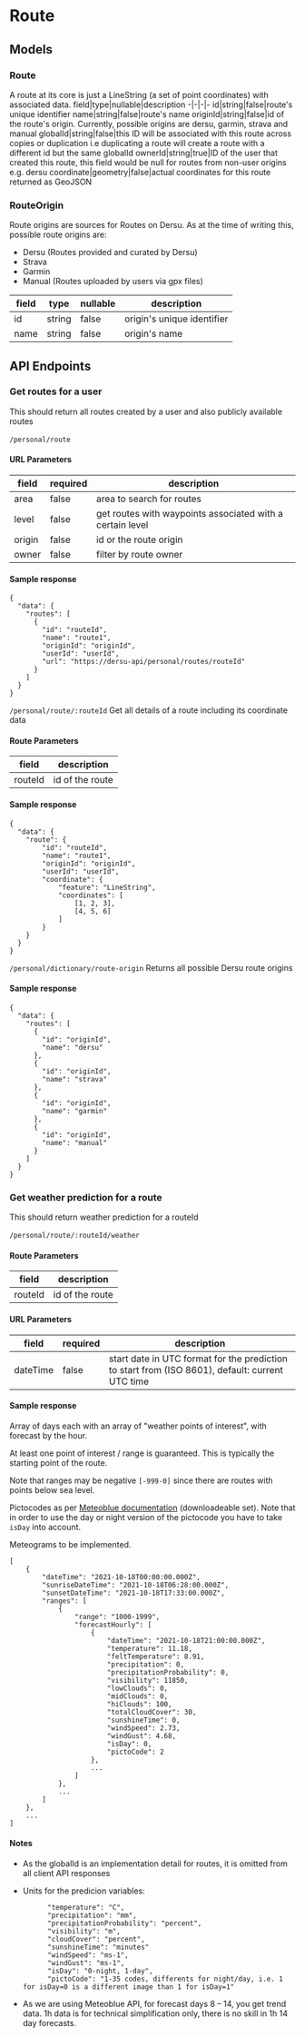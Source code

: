 # Route

## Models

### Route

A route at its core is just a LineString (a set of point coordinates) with associated data.
field|type|nullable|description
-|-|-|-
id|string|false|route's unique identifier
name|string|false|route's name
originId|string|false|id of the route's origin. Currently, possible origins are dersu, garmin, strava and manual
globalId|string|false|this ID will be associated with this route across copies or duplication i.e duplicating a route will create a route with a different id but the same globalId
ownerId|string|true|ID of the user that created this route, this field would be null for routes from non-user origins e.g. dersu
coordinate|geometry|false|actual coordinates for this route returned as GeoJSON

### RouteOrigin

Route origins are sources for Routes on Dersu. As at the time of writing this, possible route origins are:

- Dersu (Routes provided and curated by Dersu)
- Strava
- Garmin
- Manual (Routes uploaded by users via gpx files)

| field | type   | nullable | description                |
| ----- | ------ | -------- | -------------------------- |
| id    | string | false    | origin's unique identifier |
| name  | string | false    | origin's name              |

## API Endpoints

### Get routes for a user

This should return all routes created by a user and also publicly available routes
\
\
`/personal/route`

#### URL Parameters

| field  | required | description                                               |
| ------ | -------- | --------------------------------------------------------- |
| area   | false    | area to search for routes                                 |
| level  | false    | get routes with waypoints associated with a certain level |
| origin | false    | id or the route origin                                    |
| owner  | false    | filter by route owner                                     |

#### Sample response

```
{
  "data": {
    "routes": [
      {
        "id": "routeId",
        "name": "route1",
        "originId": "originId",
        "userId": "userId",
        "url": "https://dersu-api/personal/routes/routeId"
      }
    ]
  }
}
```

`/personal/route/:routeId`
Get all details of a route including its coordinate data

#### Route Parameters

| field   | description     |
| ------- | --------------- |
| routeId | id of the route |

#### Sample response

```
{
  "data": {
    "route": {
        "id": "routeId",
        "name": "route1",
        "originId": "originId",
        "userId": "userId",
        "coordinate": {
            "feature": "LineString",
            "coordinates": [
                [1, 2, 3],
                [4, 5, 6]
            ]
        }
    }
  }
}
```

`/personal/dictionary/route-origin`
Returns all possible Dersu route origins

#### Sample response

```
{
  "data": {
    "routes": [
      {
        "id": "originId",
        "name": "dersu"
      },
      {
        "id": "originId",
        "name": "strava"
      },
      {
        "id": "originId",
        "name": "garmin"
      },
      {
        "id": "originId",
        "name": "manual"
      }
    ]
  }
}
```

### Get weather prediction for a route

This should return weather prediction for a routeId
\
\
`/personal/route/:routeId/weather`

#### Route Parameters

| field   | description     |
| ------- | --------------- |
| routeId | id of the route |

#### URL Parameters

| field      | required | description                                                                       |
| ---------- | -------- | --------------------------------------------------------------------------------- |
| dateTime   | false    | start date in UTC format for the prediction to start from (ISO 8601), default: current UTC time     |

#### Sample response

Array of days each with an array of "weather points of interest", with forecast by the hour. 

At least one point of interest / range is guaranteed. This is typically the starting point of the route.

Note that ranges may be negative `[-999-0]` since there are routes with points below sea level. 

Pictocodes as per [Meteoblue documentation](https://content.meteoblue.com/en/specifications/standards/symbols-and-pictograms) (downloadeable set). Note that in order to use the day or night version of the pictocode you have to take `isDay` into account. 

Meteograms to be implemented.

```
[
    {
        "dateTime": "2021-10-18T00:00:00.000Z",
        "sunriseDateTime": "2021-10-18T06:28:00.000Z",
        "sunsetDateTime": "2021-10-18T17:33:00.000Z",
        "ranges": [
            {
                "range": "1000-1999",
                "forecastHourly": [
                    {
                        "dateTime": "2021-10-18T21:00:00.000Z",
                        "temperature": 11.18,
                        "feltTemperature": 8.91,
                        "precipitation": 0,
                        "precipitationProbability": 0,
                        "visibility": 11850,
                        "lowClouds": 0,
                        "midClouds": 0,
                        "hiClouds": 100,
                        "totalCloudCover": 30,
                        "sunshineTime": 0,
                        "windSpeed": 2.73,
                        "windGust": 4.68,
                        "isDay": 0,
                        "pictoCode": 2
                    },
                    ...
                ]
            },
            ...
        ]
    },
    ...
]
```


#### Notes

- As the globalId is an implementation detail for routes, it is omitted from all client API responses
- Units for the predicion variables:
  
  ```
        "temperature": "C",
        "precipitation": "mm",
        "precipitationProbability": "percent",
        "visibility": "m",
        "cloudCover": "percent",
        "sunshineTime": "minutes"
        "windSpeed": "ms-1",
        "windGust": "ms-1",
        "isDay": "0-night, 1-day",
        "pictoCode": "1-35 codes, differents for night/day, i.e. 1 for isDay=0 is a different image than 1 for isDay=1"
  ```
- As we are using Meteoblue API, for forecast days 8 – 14, you get trend data. 1h data is for technical simplification only, there is no skill in 1h 14 day forecasts.
